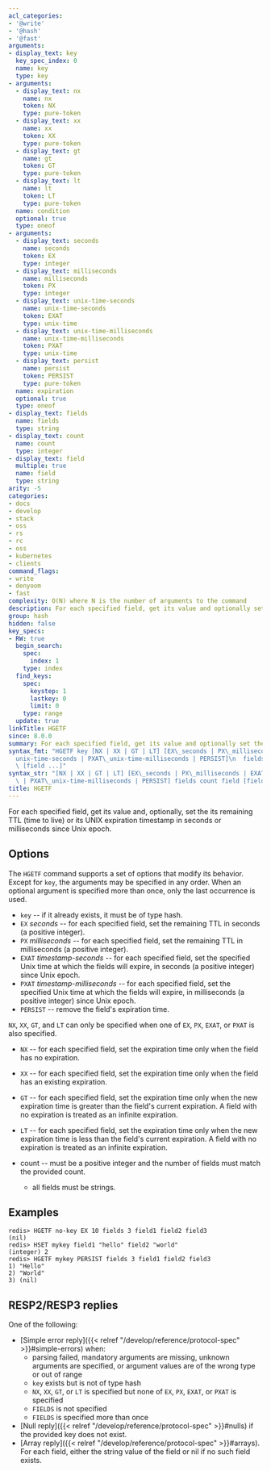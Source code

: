 ```yaml
---
acl_categories:
- '@write'
- '@hash'
- '@fast'
arguments:
- display_text: key
  key_spec_index: 0
  name: key
  type: key
- arguments:
  - display_text: nx
    name: nx
    token: NX
    type: pure-token
  - display_text: xx
    name: xx
    token: XX
    type: pure-token
  - display_text: gt
    name: gt
    token: GT
    type: pure-token
  - display_text: lt
    name: lt
    token: LT
    type: pure-token
  name: condition
  optional: true
  type: oneof
- arguments:
  - display_text: seconds
    name: seconds
    token: EX
    type: integer
  - display_text: milliseconds
    name: milliseconds
    token: PX
    type: integer
  - display_text: unix-time-seconds
    name: unix-time-seconds
    token: EXAT
    type: unix-time
  - display_text: unix-time-milliseconds
    name: unix-time-milliseconds
    token: PXAT
    type: unix-time
  - display_text: persist
    name: persist
    token: PERSIST
    type: pure-token
  name: expiration
  optional: true
  type: oneof
- display_text: fields
  name: fields
  type: string
- display_text: count
  name: count
  type: integer
- display_text: field
  multiple: true
  name: field
  type: string
arity: -5
categories:
- docs
- develop
- stack
- oss
- rs
- rc
- oss
- kubernetes
- clients
command_flags:
- write
- denyoom
- fast
complexity: O(N) where N is the number of arguments to the command
description: For each specified field, get its value and optionally set the field's remaining time to live or UNIX expiration timestamp in seconds or milliseconds
group: hash
hidden: false
key_specs:
- RW: true
  begin_search:
    spec:
      index: 1
    type: index
  find_keys:
    spec:
      keystep: 1
      lastkey: 0
      limit: 0
    type: range
  update: true
linkTitle: HGETF
since: 8.0.0
summary: For each specified field, get its value and optionally set the field's remaining time to live or UNIX expiration timestamp in seconds or milliseconds
syntax_fmt: "HGETF key [NX | XX | GT | LT] [EX\_seconds | PX\_milliseconds |\n  EXAT\_\
  unix-time-seconds | PXAT\_unix-time-milliseconds | PERSIST]\n  fields count field\
  \ [field ...]"
syntax_str: "[NX | XX | GT | LT] [EX\_seconds | PX\_milliseconds | EXAT\_unix-time-seconds\
  \ | PXAT\_unix-time-milliseconds | PERSIST] fields count field [field ...]"
title: HGETF
---
```

For each specified field, get its value and, optionally, set the its remaining TTL (time to live) or its UNIX expiration timestamp in seconds or milliseconds since Unix epoch.

## Options

The `HGETF` command supports a set of options that modify its behavior. Except for `key`, the arguments may be specified in any order. When an optional argument is specified more than once, only the last occurrence is used.

* `key` -- if it already exists, it must be of type hash.
* `EX` *seconds* -- for each specified field, set the remaining TTL in seconds (a positive integer).
* `PX` *milliseconds* -- for each specified field, set the remaining TTL in milliseconds (a positive integer).
* `EXAT` *timestamp-seconds* -- for each specified field, set the specified Unix time at which the fields will expire, in seconds (a positive integer) since Unix epoch.
* `PXAT` *timestamp-milliseconds* -- for each specified field, set the specified Unix time at which the fields will expire, in milliseconds (a positive integer) since Unix epoch.
* `PERSIST` -- remove the field's expiration time.

`NX`, `XX`, `GT`, and `LT` can only be specified when one of `EX`, `PX`, `EXAT`, or `PXAT` is also specified.

* `NX` -- for each specified field, set the expiration time only when the field has no expiration.
* `XX` -- for each specified field, set the expiration time only when the field has an existing expiration.
* `GT` -- for each specified field, set the expiration time only when the new expiration time is greater than the field's current expiration. A field with no expiration is treated as an infinite expiration. 
* `LT` -- for each specified field, set the expiration time only when the new expiration time is less than the field's current expiration. A field with no expiration is treated as an infinite expiration.

* count -- must be a positive integer and the number of fields must match the provided count.
    - all fields must be strings.

## Examples

```
redis> HGETF no-key EX 10 fields 3 field1 field2 field3
(nil)
redis> HSET mykey field1 "hello" field2 "world"
(integer) 2
redis> HGETF mykey PERSIST fields 3 field1 field2 field3
1) "Hello"
2) "World"
3) (nil)
```

## RESP2/RESP3 replies

One of the following:
* [Simple error reply]({{< relref "/develop/reference/protocol-spec" >}}#simple-errors) when:
    - parsing failed, mandatory arguments are missing, unknown arguments are specified, or argument values are of the wrong type or out of range
    - `key` exists but is not of type hash
    - `NX`, `XX`, `GT`, or `LT` is specified but none of `EX`, `PX`, `EXAT`, or `PXAT` is specified
    - `FIELDS` is not specified
    - `FIELDS` is specified more than once
* [Null reply]({{< relref "/develop/reference/protocol-spec" >}}#nulls) if the provided key does not exist.
* [Array reply]({{< relref "/develop/reference/protocol-spec" >}}#arrays). For each field, either the string value of the field or nil if no such field exists.
